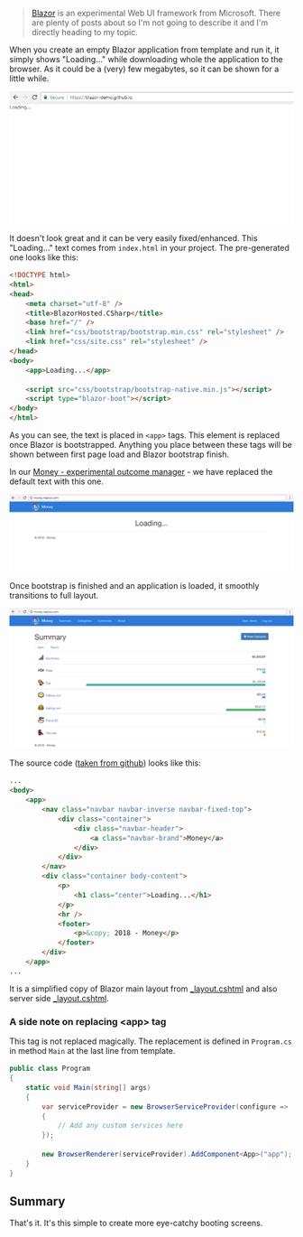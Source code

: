 > [Blazor](https://github.com/aspnet/Blazor) is an experimental Web UI framework from Microsoft. There are plenty of posts about so I'm not going to describe it and I'm directly heading to my topic.

When you create an empty Blazor application from template and run it, it simply shows "Loading..." while downloading whole the application to the browser. As it could be a (very) few megabytes, so it can be shown for a little while.

![Basic loading screen](/Content/Images/Blog/blazor-boot-screen/basic.png)

It doesn't look great and it can be very easily fixed/enhanced. This "Loading..." text comes from `index.html` in your project. The pre-generated one looks like this:

```html
<!DOCTYPE html>
<html>
<head>
    <meta charset="utf-8" />
    <title>BlazorHosted.CSharp</title>
    <base href="/" />
    <link href="css/bootstrap/bootstrap.min.css" rel="stylesheet" />
    <link href="css/site.css" rel="stylesheet" />
</head>
<body>
    <app>Loading...</app>

    <script src="css/bootstrap/bootstrap-native.min.js"></script>
    <script type="blazor-boot"></script>
</body>
</html>
```

As you can see, the text is placed in `<app>` tags. This element is replaced once Blazor is bootstrapped. Anything you place between these tags will be shown between first page load and Blazor bootstrap finish.

In our [Money - experimental outcome manager](http://money.neptuo.com) - we have replaced the default text with this one.

![Money loading screen](/Content/Images/Blog/blazor-boot-screen/money.png)

Once bootstrap is finished and an application is loaded, it smoothly transitions to full layout.

![Money loaded screen](/Content/Images/Blog/blazor-boot-screen/money-loaded.png)

The source code ([taken from github](https://github.com/maraf/Money/blob/master/src/Money.UI.Blazor/wwwroot/index.html)) looks like this:

```html
...
<body>
    <app>
        <nav class="navbar navbar-inverse navbar-fixed-top">
            <div class="container">
                <div class="navbar-header">
                    <a class="navbar-brand">Money</a>
                </div>
            </div>
        </nav>
        <div class="container body-content">
            <p>
                <h1 class="center">Loading...</h1>
            </p>
            <hr />
            <footer>
                <p>&copy; 2018 - Money</p>
            </footer>
        </div>
    </app>
...
```

It is a simplified copy of Blazor main layout from [_layout.cshtml](https://github.com/maraf/Money/blob/master/src/Money.UI.Blazor/Shared/_Layout.cshtml) and also server side [_layout.cshtml](https://github.com/maraf/Money/blob/master/src/Money.UI.Backend/Views/Shared/_Layout.cshtml).

### A side note on replacing &lt;app&gt; tag

This tag is not replaced magically. The replacement is defined in `Program.cs` in method `Main` at the last line from template.

```C#
public class Program
{
    static void Main(string[] args)
    {
        var serviceProvider = new BrowserServiceProvider(configure =>
        {
            // Add any custom services here
        });

        new BrowserRenderer(serviceProvider).AddComponent<App>("app");
    }
}
```

## Summary

That's it. It's this simple to create more eye-catchy booting screens.